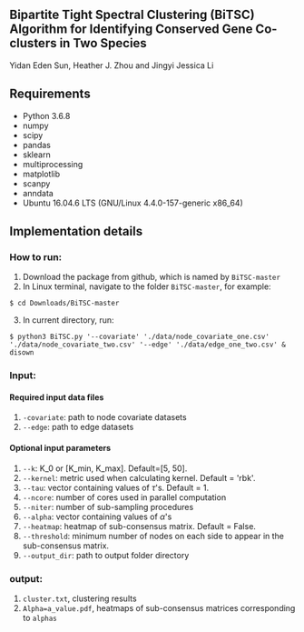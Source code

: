 ## Bipartite Tight Spectral Clustering (BiTSC) Algorithm for Identifying Conserved Gene Co-clusters in Two Species
Yidan Eden Sun, Heather J. Zhou and Jingyi Jessica Li

## Requirements
* Python 3.6.8
* numpy
* scipy
* pandas
* sklearn
* multiprocessing
* matplotlib
* scanpy
* anndata
* Ubuntu 16.04.6 LTS (GNU/Linux 4.4.0-157-generic x86_64)

## Implementation details

### How to run:
1. Download the package from github, which is named by ```BiTSC-master```
2. In Linux terminal, navigate to the folder ```BiTSC-master```, for example:
```shell
$ cd Downloads/BiTSC-master
```
3. In current directory, run:
```console
$ python3 BiTSC.py '--covariate' './data/node_covariate_one.csv' './data/node_covariate_two.csv' '--edge' './data/edge_one_two.csv' & disown
```
### Input:

#### Required input data files
1. ```-covariate```: path to node covariate datasets
2. ```--edge```: path to edge datasets

#### Optional input parameters
1. ```--k```: K_0 or \[K_min, K_max\]. Default=\[5, 50\].
2. ```--kernel```: metric used when calculating kernel. Default = 'rbk'.
3. ```--tau```: vector containing values of $\tau$'s. Default = 1.
4. ```--ncore```: number of cores used in parallel computation
5. ```--niter```: number of sub-sampling procedures
5. ```--alpha```: vector containing values of $\alpha$'s
5. ```--heatmap```: heatmap of sub-consensus matrix. Default = False.
5. ```--threshold```: minimum number of nodes on each side to appear in the sub-consensus matrix.
6. ```--output_dir```: path to output folder directory

### output:
1. ```cluster.txt```, clustering results
2. ```Alpha=a_value.pdf```, heatmaps of sub-consensus matrices corresponding to ```alphas```

